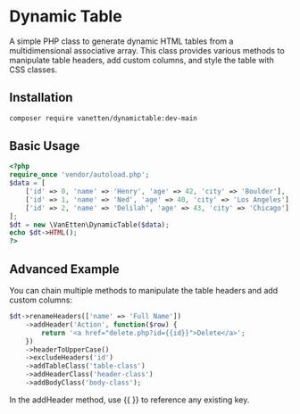 # Dynamic Table
A simple PHP class to generate dynamic HTML tables from a multidimensional associative array. This class provides various methods to manipulate table headers, add custom columns, and style the table with CSS classes.

## Installation

```bash
composer require vanetten/dynamictable:dev-main
```

## Basic Usage
```php
<?php
require_once 'vendor/autoload.php';
$data = [
    ['id' => 0, 'name' => 'Henry', 'age' => 42, 'city' => 'Boulder'],
    ['id' => 1, 'name' => 'Ned', 'age' => 40, 'city' => 'Los Angeles'],
    ['id' => 2, 'name' => 'Delilah', 'age' => 43, 'city' => 'Chicago'],
];
$dt = new \VanEtten\DynamicTable($data);
echo $dt->HTML();
?>
```

## Advanced Example
You can chain multiple methods to manipulate the table headers and add custom columns:

```php
$dt->renameHeaders(['name' => 'Full Name'])
    ->addHeader('Action', function($row) {
        return '<a href="delete.php?id={{id}}">Delete</a>';
    })
    ->headerToUpperCase()
    ->excludeHeaders('id')
    ->addTableClass('table-class')
    ->addHeaderClass('header-class')
    ->addBodyClass('body-class');
```
In the addHeader method, use {{ }} to reference any existing key.
